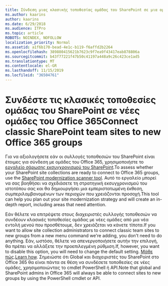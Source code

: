 ```yaml
---
title: Σύνδεση μιας κλασικής τοποθεσίας ομάδας του SharePoint σε μια ομάδα
ms.author: kaarins
author: kaarins
ms.date: 6/29/2018
ms.audience: ITPro
ms.topic: article
ROBOTS: NOINDEX, NOFOLLOW
localization_priority: Normal
ms.assetid: a1f6b170-bead-4e1c-b119-f6affd2b2264
ms.openlocfilehash: 389880415621b7623c9f7ea9f43417eab878806a
ms.sourcegitcommit: b43f77221f47b50c41197a448a9c26c423ce1ad5
ms.translationtype: MT
ms.contentlocale: el-GR
ms.lasthandoff: 11/15/2019
ms.locfileid: "36504761"
---
```

# <a name="connect-classic-sharepoint-team-sites-to-new-office-365-groups"></a><span data-ttu-id="325cc-102">Συνδέστε τις κλασικές τοποθεσίες ομάδας του SharePoint σε νέες ομάδες του Office 365</span><span class="sxs-lookup"><span data-stu-id="325cc-102">Connect classic SharePoint team sites to new Office 365 groups</span></span>

<span data-ttu-id="325cc-103">Για να αξιολογήσετε εάν οι συλλογές τοποθεσιών του SharePoint είναι έτοιμες για σύνδεση με ομάδες του Office 365, χρησιμοποιήστε το [εργαλείο σάρωσης εκσυγχρονισμού του SharePoint](https://go.microsoft.com/fwlink/?linkid=873066).</span><span class="sxs-lookup"><span data-stu-id="325cc-103">To assess whether your SharePoint site collections are ready to connect to Office 365 groups, use the [SharePoint modernization scanner tool](https://go.microsoft.com/fwlink/?linkid=873066).</span></span> <span data-ttu-id="325cc-104">Αυτό το εργαλείο μπορεί να σας βοηθήσει να σχεδιάσετε τη στρατηγική εκσυγχρονισμού του ιστοτόπου σας και θα δημιουργήσει μια εμπεριστατωμένη έκθεση, συμπεριλαμβανομένων των περιοχών που χρειάζονται προσοχή.</span><span class="sxs-lookup"><span data-stu-id="325cc-104">This tool can help you plan out your site modernization strategy and will create an in-depth report, including areas that need attention.</span></span>
  
<span data-ttu-id="325cc-105">Εάν θέλετε να επιτρέψετε στους διαχειριστές συλλογής τοποθεσιών να συνδέουν κλασικές τοποθεσίες ομάδας με νέες ομάδες από μια νέα εντολή μενού που προσθέτουμε, δεν χρειάζεται να κάνετε τίποτα.</span><span class="sxs-lookup"><span data-stu-id="325cc-105">If you want to allow site collection administrators to connect classic team sites to new groups from a new menu command we're adding, you don't need to do anything.</span></span> <span data-ttu-id="325cc-106">Εάν, ωστόσο, θέλετε να απενεργοποιήσετε αυτήν την επιλογή, θα πρέπει να αλλάξετε την προεπιλεγμένη ρύθμιση.</span><span class="sxs-lookup"><span data-stu-id="325cc-106">If, however, you want to disable this option, you will need to change the default setting.</span></span> <span data-ttu-id="325cc-107">[Μάθε πώς](https://go.microsoft.com/fwlink/?linkid=2004316).</span><span class="sxs-lookup"><span data-stu-id="325cc-107">[Learn how](https://go.microsoft.com/fwlink/?linkid=2004316).</span></span> <span data-ttu-id="325cc-108">Σημειώστε ότι Global και διαχειριστές του SharePoint στο Office 365 θα είναι πάντα σε θέση να συνδέσετε τοποθεσίες σε νέες ομάδες, χρησιμοποιώντας το cmdlet PowerShell ή API.</span><span class="sxs-lookup"><span data-stu-id="325cc-108">Note that global and SharePoint admins in Office 365 will always be able to connect sites to new groups by using the PowerShell cmdlet or API.</span></span>
  

